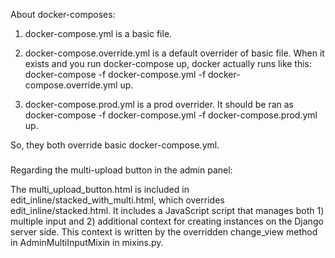 About docker-composes:

1) docker-compose.yml is a basic file.

2) docker-compose.override.yml is a default overrider of basic file. When it exists and you run 
docker-compose up,
docker actually runs like this:
docker-compose -f docker-compose.yml -f docker-compose.override.yml up.

3) docker-compose.prod.yml is a prod overrider. It should be ran as
docker-compose -f docker-compose.yml -f docker-compose.prod.yml up.

So, they both override basic docker-compose.yml.

###

Regarding the multi-upload button in the admin panel:

The multi_upload_button.html is included in edit_inline/stacked_with_multi.html, which overrides edit_inline/stacked.html. It includes a JavaScript script that manages both 1) multiple input and 2) additional context for creating instances on the Django server side. This context is written by the overridden change_view method in AdminMultiInputMixin in mixins.py.
